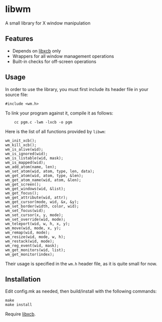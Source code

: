 libwm
=====
A small library for X window manipulation

Features
-----
* Depends on [libxcb][0] only
* Wrappers for all window management operations
* Built-in checks for off-screen operations

Usage
-----
In order to use the library, you must first include its header file in
your source file:

	#include <wm.h>

To link your program against it, compile it as follows:

    	cc pgm.c -lwm -lxcb -o pgm

Here is the list of all functions provided by `libwm`:

	wm_init_xcb();
	wm_kill_xcb();
	wm_is_alive(wid);
	wm_is_ignored(wid);
	wm_is_listable(wid, mask);
	wm_is_mapped(wid);
	wm_add_atom(name, len);
	wm_set_atom(wid, atom, type, len, data);
	wm_get_atom(wid, atom, type, &len);
	wm_get_atom_name(wid, atom, &len);
	wm_get_screen();
	wm_get_windows(wid, &list);
	wm_get_focus();
	wm_get_attribute(wid, attr);
	wm_get_cursor(mode, wid, &x, &y);
	wm_set_border(width, color, wid);
	wm_set_focus(wid);
	wm_set_cursor(x, y, mode);
	wm_set_override(wid, mode);
	wm_teleport(wid, w, h, x, y);
	wm_move(wid, mode, x, y);
	wm_remap(wid, mode);
	wm_resize(wid, mode, w, h);
	wm_restack(wid, mode);
	wm_reg_event(wid, mask);
	wm_get_monitors(wid, list);
	wm_get_monitor(index);

Their usage is specified in the `wm.h` header file, as it is quite small for
now.

Installation
-----
Edit config.mk as needed, then build/install with the following commands:

    make
    make install

Require [libxcb][0].

[0]: https://xcb.freedesktop.org
